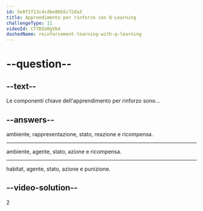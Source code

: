 ```yaml
---
id: 5e8f2f13c4cdbe86b5c72da3
title: Apprendimento per rinforzo con Q-Learning
challengeType: 11
videoId: Cf7DSU0gVb4
dashedName: reinforcement-learning-with-q-learning
---
```


# --question--

## --text--

Le componenti chiave dell'apprendimento per rinforzo sono...

## --answers--

ambiente, rappresentazione, stato, reazione e ricompensa.

---

ambiente, agente, stato, azione e ricompensa.

---

habitat, agente, stato, azione e punizione.

## --video-solution--

2

